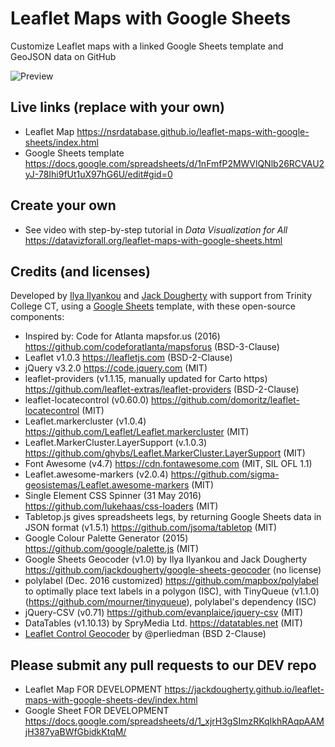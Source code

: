 # Leaflet Maps with Google Sheets
Customize Leaflet maps with a linked Google Sheets template and GeoJSON data on GitHub

![Preview](preview.jpg)

## Live links (replace with your own)
- Leaflet Map https://nsrdatabase.github.io/leaflet-maps-with-google-sheets/index.html
- Google Sheets template https://docs.google.com/spreadsheets/d/1nFmfP2MWVlQNlb26RCVAU2yJ-78Ihi9fUt1uX97hG6U/edit#gid=0

## Create your own
- See video with step-by-step tutorial in *Data Visualization for All* https://datavizforall.org/leaflet-maps-with-google-sheets.html

## Credits (and licenses)
Developed by [Ilya Ilyankou](https://github.com/ilyankou) and [Jack Dougherty](https://github.com/jackdougherty) with support from Trinity College CT, using a [Google Sheets](https://www.google.com/sheets/about/) template, with these open-source components:
- Inspired by: Code for Atlanta mapsfor.us (2016) https://github.com/codeforatlanta/mapsforus (BSD-3-Clause)
- Leaflet v1.0.3 https://leafletjs.com (BSD-2-Clause)
- jQuery v3.2.0 https://code.jquery.com (MIT)
- leaflet-providers (v1.1.15, manually updated for Carto https) https://github.com/leaflet-extras/leaflet-providers (BSD-2-Clause)
- leaflet-locatecontrol (v0.60.0) https://github.com/domoritz/leaflet-locatecontrol (MIT)
- Leaflet.markercluster (v1.0.4) https://github.com/Leaflet/Leaflet.markercluster (MIT)
- Leaflet.MarkerCluster.LayerSupport (v.1.0.3) https://github.com/ghybs/Leaflet.MarkerCluster.LayerSupport (MIT)
- Font Awesome (v4.7) https://cdn.fontawesome.com (MIT, SIL OFL 1.1)
- Leaflet.awesome-markers (v2.0.4) https://github.com/sigma-geosistemas/Leaflet.awesome-markers (MIT)
- Single Element CSS Spinner (31 May 2016) https://github.com/lukehaas/css-loaders (MIT)
- Tabletop.js gives spreadsheets legs, by returning Google Sheets data in JSON format (v1.5.1) https://github.com/jsoma/tabletop (MIT)
- Google Colour Palette Generator (2015) https://github.com/google/palette.js (MIT)
- Google Sheets Geocoder (v1.0) by Ilya Ilyankou and Jack Dougherty https://github.com/jackdougherty/google-sheets-geocoder (no license)
- polylabel (Dec. 2016 customized) https://github.com/mapbox/polylabel to optimally place text labels in a polygon (ISC), with TinyQueue (v1.1.0) (https://github.com/mourner/tinyqueue), polylabel's dependency (ISC)
- jQuery-CSV (v0.71) https://github.com/evanplaice/jquery-csv (MIT)
- DataTables (v1.10.13) by SpryMedia Ltd. https://datatables.net (MIT)
- [Leaflet Control Geocoder](https://github.com/perliedman/leaflet-control-geocoder) by @perliedman (BSD 2-Clause)

## Please submit any pull requests to our DEV repo
- Leaflet Map FOR DEVELOPMENT https://jackdougherty.github.io/leaflet-maps-with-google-sheets-dev/index.html
- Google Sheet FOR DEVELOPMENT https://docs.google.com/spreadsheets/d/1_xjrH3gSImzRKqIkhRAqpAAMjH387yaBWfGbidkKtqM/
